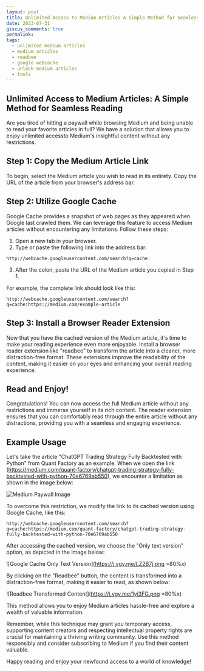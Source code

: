 ```yaml
---
layout: post
title: Unlimited Access to Medium Articles A Simple Method for Seamless Reading 
date: 2023-07-31
giscus_comments: true
permalink: 
tags:
  - unlimited medium articles
  - medium articles
  - readbee
  - google webcache
  - unlock medium articles
  - tools
---
```


## Unlimited Access to Medium Articles: A Simple Method for Seamless Reading

Are you tired of hitting a paywall while browsing Medium and being unable to read your favorite articles in full? We have a solution that allows you to enjoy unlimited accessto Medium's insightful content without any restrictions. 

## Step 1: Copy the Medium Article Link

To begin, select the Medium article you wish to read in its entirety. Copy the URL of the article from your browser's address bar.

## Step 2: Utilize Google Cache

Google Cache provides a snapshot of web pages as they appeared when Google last crawled them. We can leverage this feature to access Medium articles without encountering any limitations. Follow these steps:

1. Open a new tab in your browser.
2. Type or paste the following link into the address bar:

```
http://webcache.googleusercontent.com/search?q=cache:
```

3. After the colon, paste the URL of the Medium article you copied in Step 1.

For example, the complete link should look like this:

```
http://webcache.googleusercontent.com/search?q=cache:https://medium.com/example-article
```

## Step 3: Install a Browser Reader Extension

Now that you have the cached version of the Medium article, it's time to make your reading experience even more enjoyable. Install a browser reader extension like "readbee" to transform the article into a cleaner, more distraction-free format. These extensions improve the readability of the content, making it easier on your eyes and enhancing your overall reading experience.

## Read and Enjoy!

Congratulations! You can now access the full Medium article without any restrictions and immerse yourself in its rich content. The reader extension ensures that you can comfortably read through the entire article without any distractions, providing you with a seamless and engaging experience.

## Example Usage

Let's take the article "ChatGPT Trading Strategy Fully Backtested with Python" from Quant Factory as an example. When we open the link (https://medium.com/quant-factory/chatgpt-trading-strategy-fully-backtested-with-python-70e6769ab550), we encounter a limitation as shown in the image below:

![Medium Paywall Image](https://i.vgy.me/JfMeUt.png)

To overcome this restriction, we modify the link to its cached version using Google Cache, like this:

```
http://webcache.googleusercontent.com/search?q=cache:https://medium.com/quant-factory/chatgpt-trading-strategy-fully-backtested-with-python-70e6769ab550
```

After accessing the cached version, we choose the "Only text version" option, as depicted in the image below:

![Google Cache Only Text Version](https://i.vgy.me/LZ2B7j.png =80%x)

By clicking on the "Readbee" button, the content is transformed into a distraction-free format, making it easier to read, as shown below:

![Readbee Transformed Content](https://i.vgy.me/1yi3FG.png =80%x)

This method allows you to enjoy Medium articles hassle-free and explore a wealth of valuable information.

Remember, while this technique may grant you temporary access, supporting content creators and respecting intellectual property rights are crucial for maintaining a thriving writing community. Use this method responsibly and consider subscribing to Medium if you find their content valuable.

Happy reading and enjoy your newfound access to a world of knowledge!